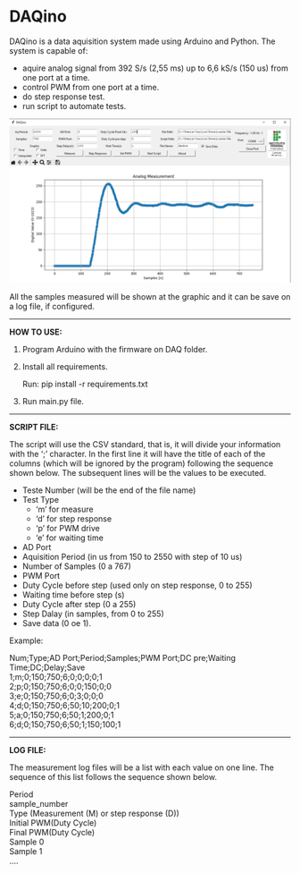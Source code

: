 # DAQino
DAQino is a data aquisition system made using Arduino and Python. The system is capable of:
- aquire analog signal from 392 S/s (2,55 ms) up to 6,6 kS/s (150 us) from one port at a time.
- control PWM from one port at a time.
- do step response test.
- run script to automate tests.

![Not posissible to load image.](https://github.com/c-mmonteiro/DAQino/blob/main/Capturar.PNG)

All the samples measured will be shown at the graphic and it can be save on a log file, if configured.

-----------------------------
**HOW TO USE:**
1. Program Arduino with the firmware on DAQ folder.
2. Install all requirements.

    Run: pip install -r requirements.txt

3. Run main.py file.
------------------------------
**SCRIPT FILE:**

The script will use the CSV standard, that is, it will divide your information with the ‘;’ character. In the first line it will have the title of each of the columns (which will be ignored by the program) following the sequence shown below. The subsequent lines will be the values ​​to be executed.

-	Teste Number (will be the end of the file name)
-	Test Type 
    *    ‘m’ for measure
    *	‘d’ for step response
    *	‘p’ for PWM drive
    *	‘e’ for waiting time
-	AD Port
-	Aquisition Period (in us from 150 to 2550 with step of 10 us)
-	Number of Samples (0 a 767)
-	PWM Port
-	Duty Cycle before step (used only on step response, 0 to 255)
-	Waiting time before step (s)
-	Duty Cycle after step (0 a 255)
-	Step Dalay (in samples, from 0 to 255)
-	Save data (0 oe 1).

Example:

Num;Type;AD Port;Period;Samples;PWM Port;DC pre;Waiting Time;DC;Delay;Save<br/>
1;m;0;150;750;6;0;0;0;0;1<br/>
2;p;0;150;750;6;0;0;150;0;0<br/>
3;e;0;150;750;6;0;3;0;0;0<br/>
4;d;0;150;750;6;50;10;200;0;1<br/>
5;a;0;150;750;6;50;1;200;0;1<br/>
6;d;0;150;750;6;50;1;150;100;1<br/>

------------------------------
**LOG FILE:**

The measurement log files will be a list with each value on one line. The sequence of this list follows the sequence shown below.

Period<br/>
sample_number<br/>
Type (Measurement (M) or step response (D))<br/>
Initial PWM(Duty Cycle)<br/>
Final PWM(Duty Cycle)<br/>
Sample 0<br/>
Sample 1<br/>
....







